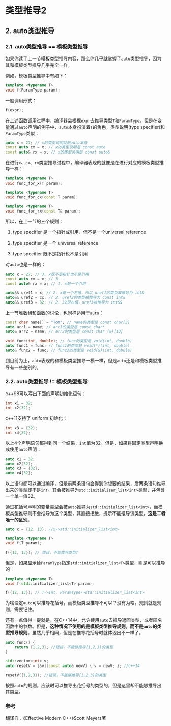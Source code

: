# 类型推导2

## 2. auto类型推导

### 2.1. auto类型推导 == 模板类型推导

如果你读了上一节模板类型推导内容，那么你几乎就掌握了`auto`类型推导，因为其和模板类型推导几乎完全一样。

例如，模板类型推导中有如下：

```c++
template <typename T>
void f(ParamType param);
```
一般调用形式：

```c++
f(expr);
```

在上述函数调用过程中，编译器会根据`expr`去推导类型`T`和`ParamType`。但是在变量通过`auto`声明的例子中，`auto`本身扮演着`T`的角色，类型说明(type specifier)和`ParamType`类似：

```c++
auto x = 27; // x的类型说明就是auto本身
const auto cx = x; // x的类型说明是 const auto
const auto& rx = x; // x的类型说明是 const auto&
```

在进行`x`、`cx`、`rx`类型推导过程中，编译器表现的就像是在进行对应的模板类型推导一样：

```c++
template <typename T>
void func_for_x(T param);

template <typename T>
void func_for_cx(const T param);

template <typename T>
void func_for_rx(const T& param);
```

所以，在上一节的三个规则：

1. type specifier 是一个指针或引用，但不是一个universal reference

2. type specifier 是一个 universal reference

3. type specifier 既不是指针也不是引用

对`auto`也是一样的：

```c++
auto x = 27; // 3. x既不是指针也不是引用
const auto cx = x; // 3. ~
const auto& rx = x; // 1. x是一个引用

auto&& uref1 = x; // 2. x是一个左值，所以 uref1的类型被推导为 int&
auto&& uref2 = cx; // 2. uref2的类型被推导为 const int&
auto&& uref3 = 32; // 2. 32是右值，uref3被推导为 int&&
```

上一节堆数组和函数的讨论，也同样适用于`auto`：

```c++
const char name[] = "Tom"; // name的类型是 const char[3]
auto arr1 = name; // arr1的类型是 const char*
auto& arr2 = name; // arr2的类型是 const char (&)[13]

void func(int, double); // func的类型是 void(int, double)
auto func1 = func; // func1的类型是 void(*)(int, double)
auto& func2 = func; // func2的类型是 void(&)(int, dobule)
```

到目前为止，`auto`表现的和模板类型推导一模一样，但是`auto`还是和模板类型推导有一些差别的。

### 2.2. auto类型推导 != 模板类型推导

c++98可以写出下面的声明初始化语句：

```c++
int x1 = 32;
int x2(32);
```

c++11支持了 uniform 初始化：

```c++
int x3 = {32};
int x4{32};
```

以上4个声明语句都得到同一个结果，`int`值为32。但是，如果将固定类型声明换成使用`auto`声明：

```c++
auto x1 = 32;
auto x2(32);
auto x3 = {32};
auto x4{32};
```

以上语句都可以通过编译，但是前两条语句会得到你想要的结果，后两条语句推导出来的类型却不是`int`。其会被推导为`std::initializer_list<int>`类型，并包含一个单一值32。

通过花括号声明的变量类型会被`auto`推导为`std::initializer_list<int>`，而模板类型推导则不会推导为这个类型，其直接拒绝，提示不能推导该类型。**这是二者唯一的区别**。

```c++
auto x = {12, 13}; //x->std::initializer_list<int>

template <typename T>
void f(T param);

f({12, 13}); // 错误，不能推导类型T
```

但是，如果显示给`ParamType`指定`std::initializer_list<T>`类型，则是可以推导的：

```c++
template <typename T>
void f(std::initializer_list<T> param);

f({12, 13}); // T->int, ParamType->std::initializer_list<int>
```

为啥设定`auto`可以推导花括号，而模板类型推导不可以？没有为啥，规则就是规则，需要记住。

还有一点值得一提就是，在C++14中，允许使用`auto`去推导返回类型，或者匿名函数中的参数。但是，**这种情况下使用的是模板类型推导规则，而不是`auto`的类型推导规则**。虽然几乎相同，但是在推导花括号时就体现出不一样了。

```c++
auto func() {
    return {1,2,3}; //错误，不能够推导{1,2,3}的类型
}

std::vector<int> v;
auto resetV = [&v](const auto& newV) { v = newV; }; //c++14

resetV({1,2,3}); //错误，不能够推导{1,2,3}的类型
```

按照`auto`的规则，应该时可以推导出花括号的类型的，但是这里却不能够推导出其类型。

### 参考

翻译自：《Effective Modern C++》Scott Meyers著